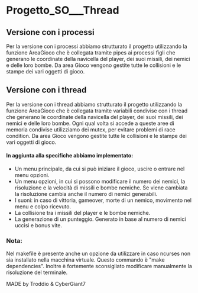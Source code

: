 # Progetto_SO___Thread

## Versione con i processi

Per la versione con i processi abbiamo strutturato il progetto utilizzando la funzione AreaGioco che è collegata tramite pipes
ai processi figli che generano le coordinate della navicella del player, dei suoi missili, dei nemici e delle loro bombe.
Da area Gioco vengono gestite tutte le collisioni e le stampe dei vari oggetti di gioco.

## Versione con i thread

Per la versione con i thread abbiamo strutturato il progetto utilizzando la funzione AreaGioco che è collegata tramite 
variabili condivise con i thread che generano le coordinate della navicella del player, dei suoi missili, dei nemici e 
delle loro bombe. Ogni qual volta si accede a queste aree di memoria condivise utilizziamo dei mutex, per evitare 
problemi di race condition.
Da area Gioco vengono gestite tutte le collisioni e le stampe dei vari oggetti di gioco.


#### In aggiunta alla specifiche abbiamo implementato:

- Un menu principale, da cui si può iniziare il gioco, uscire o entrare nel menu opzioni.
- Un menu opzioni, in cui si possono modificare il numero dei nemici, la risoluzione e la velocità di missili e bombe nemiche.
	Se viene cambiata la risoluzione cambia anche il numero di nemici generabili.
- I suoni: in caso di vittoria, gameover, morte di un nemico, movimento nel menu e colpo ricevuto.
- La collisione tra i missili del player e le bombe nemiche.
- La generazione di un punteggio. Generato in base al numero di nemici uccisi e bonus vite.

### Nota:

Nel makefile è presente anche un opzione da utilizzare in caso ncurses non sia installato nella macchina virtuale. Questo commando
è "make dependencies".
Inoltre è fortemente sconsigliato modificare manualmente la risoluzione del terminale.

MADE by Troddio & CyberGiant7
